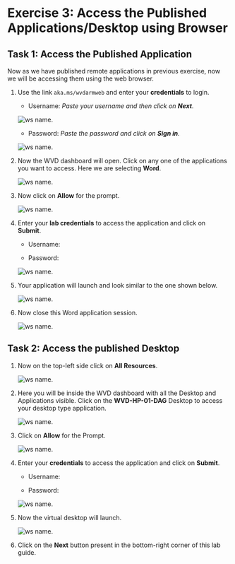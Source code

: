 # **Exercise 3: Access the Published Applications/Desktop using Browser**

## **Task 1: Access the Published Application**

Now as we have published remote applications in previous exercise, now we will be accessing them using the web browser.

1. Use the link ```aka.ms/wvdarmweb``` and enter your **credentials** to login. 

   - Username: *Paste your username* **<inject key="AzureAdUserEmail" />** *and then click on **Next**.*
   
   ![ws name.](media/95.png)

   - Password: *Paste the password* **<inject key="AzureAdUserPassword" />** *and click on **Sign in**.*

   ![ws name.](media/96.png)
  

2. Now the WVD dashboard will open. Click on any one of the applications you want to access. Here we are selecting **Word**. 

   ![ws name.](media/a46.png)


3. Now click on **Allow** for the prompt.

   ![ws name.](media/128.png)


4. Enter your **lab credentials** to access the application and click on **Submit**.

   - Username: **<inject key="AzureAdUserEmail" />** 
  
   - Password: **<inject key="AzureAdUserPassword" />**

   ![ws name.](media/89.png)
      
5. Your application will launch and look similar to the one shown below.

   ![ws name.](media/130.png)

6. Now close this Word application session.

   ![ws name.](media/w11.png)
   
## **Task 2: Access the published Desktop**

1. Now on the top-left side click on **All Resources**.
   
   ![ws name.](media/w12.png)
   
   
2. Here you will be inside the WVD dashboard with all the Desktop and Applications visible. Click on the **WVD-HP-01-DAG** Desktop to access your desktop type application.

   ![ws name.](media/92.png)


3. Click on **Allow** for the Prompt.

   ![ws name.](media/93.png)


4. Enter your **credentials** to access the application and click on **Submit**.

   - Username: **<inject key="AzureAdUserEmail" />** 
  
   - Password: **<inject key="AzureAdUserPassword" />**

   ![ws name.](media/89.png)


5. Now the virtual desktop will launch. 

   ![ws name.](media/49.png)
   
6. Click on the **Next** button present in the bottom-right corner of this lab guide. 
